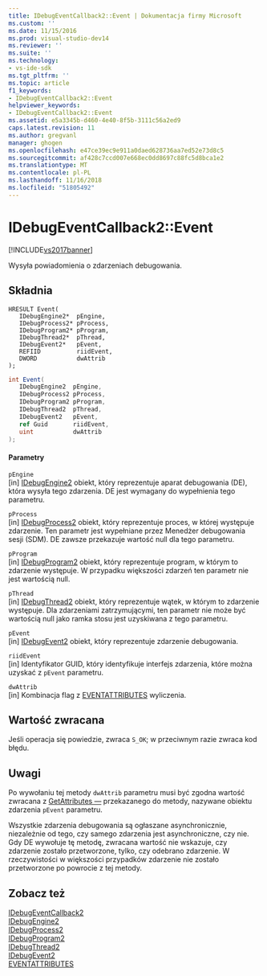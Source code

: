 ```yaml
---
title: IDebugEventCallback2::Event | Dokumentacja firmy Microsoft
ms.custom: ''
ms.date: 11/15/2016
ms.prod: visual-studio-dev14
ms.reviewer: ''
ms.suite: ''
ms.technology:
- vs-ide-sdk
ms.tgt_pltfrm: ''
ms.topic: article
f1_keywords:
- IDebugEventCallback2::Event
helpviewer_keywords:
- IDebugEventCallback2::Event
ms.assetid: e5a3345b-d460-4e40-8f5b-3111c56a2ed9
caps.latest.revision: 11
ms.author: gregvanl
manager: ghogen
ms.openlocfilehash: e47ce39ec9e911a0daed628736aa7ed52e73d8c5
ms.sourcegitcommit: af428c7ccd007e668ec0dd8697c88fc5d8bca1e2
ms.translationtype: MT
ms.contentlocale: pl-PL
ms.lasthandoff: 11/16/2018
ms.locfileid: "51805492"
---
```

# <a name="idebugeventcallback2event"></a>IDebugEventCallback2::Event
[!INCLUDE[vs2017banner](../../../includes/vs2017banner.md)]

Wysyła powiadomienia o zdarzeniach debugowania.  
  
## <a name="syntax"></a>Składnia  
  
```cpp#  
HRESULT Event(   
   IDebugEngine2*  pEngine,  
   IDebugProcess2* pProcess,  
   IDebugProgram2* pProgram,  
   IDebugThread2*  pThread,  
   IDebugEvent2*   pEvent,  
   REFIID          riidEvent,  
   DWORD           dwAttrib  
);  
```  
  
```csharp  
int Event(   
   IDebugEngine2  pEngine,  
   IDebugProcess2 pProcess,  
   IDebugProgram2 pProgram,  
   IDebugThread2  pThread,  
   IDebugEvent2   pEvent,  
   ref Guid       riidEvent,  
   uint           dwAttrib  
);  
```  
  
#### <a name="parameters"></a>Parametry  
 `pEngine`  
 [in] [IDebugEngine2](../../../extensibility/debugger/reference/idebugengine2.md) obiekt, który reprezentuje aparat debugowania (DE), która wysyła tego zdarzenia. DE jest wymagany do wypełnienia tego parametru.  
  
 `pProcess`  
 [in] [IDebugProcess2](../../../extensibility/debugger/reference/idebugprocess2.md) obiekt, który reprezentuje proces, w której występuje zdarzenie. Ten parametr jest wypełniane przez Menedżer debugowania sesji (SDM). DE zawsze przekazuje wartość null dla tego parametru.  
  
 `pProgram`  
 [in] [IDebugProgram2](../../../extensibility/debugger/reference/idebugprogram2.md) obiekt, który reprezentuje program, w którym to zdarzenie występuje. W przypadku większości zdarzeń ten parametr nie jest wartością null.  
  
 `pThread`  
 [in] [IDebugThread2](../../../extensibility/debugger/reference/idebugthread2.md) obiekt, który reprezentuje wątek, w którym to zdarzenie występuje. Dla zdarzeniami zatrzymującymi, ten parametr nie może być wartością null jako ramka stosu jest uzyskiwana z tego parametru.  
  
 `pEvent`  
 [in] [IDebugEvent2](../../../extensibility/debugger/reference/idebugevent2.md) obiekt, który reprezentuje zdarzenie debugowania.  
  
 `riidEvent`  
 [in] Identyfikator GUID, który identyfikuje interfejs zdarzenia, które można uzyskać z `pEvent` parametru.  
  
 `dwAttrib`  
 [in] Kombinacja flag z [EVENTATTRIBUTES](../../../extensibility/debugger/reference/eventattributes.md) wyliczenia.  
  
## <a name="return-value"></a>Wartość zwracana  
 Jeśli operacja się powiedzie, zwraca `S_OK`; w przeciwnym razie zwraca kod błędu.  
  
## <a name="remarks"></a>Uwagi  
 Po wywołaniu tej metody `dwAttrib` parametru musi być zgodna wartość zwracana z [GetAttributes —](../../../extensibility/debugger/reference/idebugevent2-getattributes.md) przekazanego do metody, nazywane obiektu zdarzenia `pEvent` parametru.  
  
 Wszystkie zdarzenia debugowania są ogłaszane asynchronicznie, niezależnie od tego, czy samego zdarzenia jest asynchroniczne, czy nie. Gdy DE wywołuje tę metodę, zwracana wartość nie wskazuje, czy zdarzenie zostało przetworzone, tylko, czy odebrano zdarzenie. W rzeczywistości w większości przypadków zdarzenie nie zostało przetworzone po powrocie z tej metody.  
  
## <a name="see-also"></a>Zobacz też  
 [IDebugEventCallback2](../../../extensibility/debugger/reference/idebugeventcallback2.md)   
 [IDebugEngine2](../../../extensibility/debugger/reference/idebugengine2.md)   
 [IDebugProcess2](../../../extensibility/debugger/reference/idebugprocess2.md)   
 [IDebugProgram2](../../../extensibility/debugger/reference/idebugprogram2.md)   
 [IDebugThread2](../../../extensibility/debugger/reference/idebugthread2.md)   
 [IDebugEvent2](../../../extensibility/debugger/reference/idebugevent2.md)   
 [EVENTATTRIBUTES](../../../extensibility/debugger/reference/eventattributes.md)

